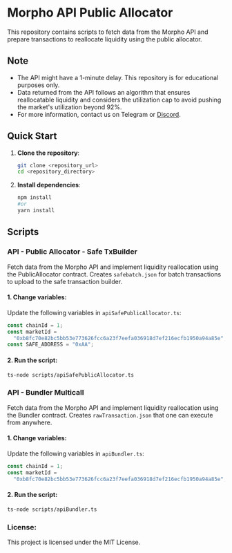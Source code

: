 # Morpho API Public Allocator

This repository contains scripts to fetch data from the Morpho API and prepare transactions to reallocate liquidity using the public allocator.

## Note

- The API might have a 1-minute delay. This repository is for educational purposes only.
- Data returned from the API follows an algorithm that ensures reallocatable liquidity and considers the utilization cap to avoid pushing the market's utilization beyond 92%.
- For more information, contact us on Telegram or [Discord](https://discord.morpho.org).

## Quick Start

1. **Clone the repository**:

   ```sh
   git clone <repository_url>
   cd <repository_directory>
   ```

2. **Install dependencies**:

   ```sh
   npm install
   #or
   yarn install
   ```

## Scripts

### API - Public Allocator - Safe TxBuilder

Fetch data from the Morpho API and implement liquidity reallocation using the PublicAllocator contract. Creates `safebatch.json` for batch transactions to upload to the safe transaction builder.

#### 1. Change variables:

Update the following variables in `apiSafePublicAllocator.ts`:

```typescript
const chainId = 1;
const marketId =
  "0xb8fc70e82bc5bb53e773626fcc6a23f7eefa036918d7ef216ecfb1950a94a85e";
const SAFE_ADDRESS = "0xAA";
```

#### 2. Run the script:

```sh
ts-node scripts/apiSafePublicAllocator.ts
```

### API - Bundler Multicall

Fetch data from the Morpho API and implement liquidity reallocation using the Bundler contract. Creates `rawTransaction.json` that one can execute from anywhere.

#### 1. Change variables:

Update the following variables in `apiBundler.ts`:

```typescript
const chainId = 1;
const marketId =
  "0xb8fc70e82bc5bb53e773626fcc6a23f7eefa036918d7ef216ecfb1950a94a85e";
```

#### 2. Run the script:

```sh
ts-node scripts/apiBundler.ts
```

### License:

This project is licensed under the MIT License.
